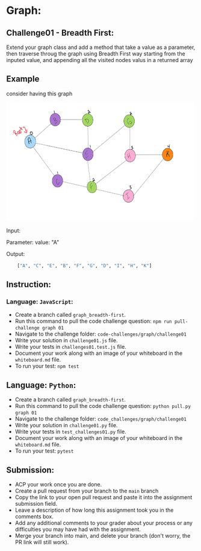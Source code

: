 # Graph:

## Challenge01 - Breadth First:

Extend your graph class and add a method that take a value as a parameter, then traverse throug the graph using Breadth First way starting from the inputed value, and appending all the visited nodes valus in a returned array

## Example

consider having this graph

<img src= "../../../assets/graph/BreadthFirst.png" style="width: 500px; height: 315px;" />

Input:

Parameter: value: "A"

Output:

```python
    ["A", "C", "E", "B", "F", "G", "D", "I", "H", "K"]
```

## Instruction:

### Language: `JavaScript`:

- Create a branch called `graph_breadth-first`.
- Run this command to pull the code challenge question: `npm run pull-challenge graph 01`
- Navigate to the challenge folder: `code-challenges/graph/challenge01`
- Write your solution in `challenge01.js` file.
- Write your tests in `challenges01.test.js` file.
- Document your work along with an image of your whiteboard in the `whiteboard.md` file.
- To run your test: `npm test`

## Language: `Python`:

- Create a branch called `graph_breadth-first`.
- Run this command to pull the code challenge question: `python pull.py graph 01`
- Navigate to the challenge folder: `code_challenges/graph/challenge01`
- Write your solution in `challenge01.py` file.
- Write your tests in `test_challenges01.py` file.
- Document your work along with an image of your whiteboard in the `whiteboard.md` file.
- To run your test: `pytest`

## Submission:

- ACP your work once you are done.
- Create a pull request from your branch to the `main` branch
- Copy the link to your open pull request and paste it into the assignment submission field.
- Leave a description of how long this assignment took you in the comments box.
- Add any additional comments to your grader about your process or any difficulties you may have had with the assignment.
- Merge your branch into main, and delete your branch (don't worry, the PR link will still work).
